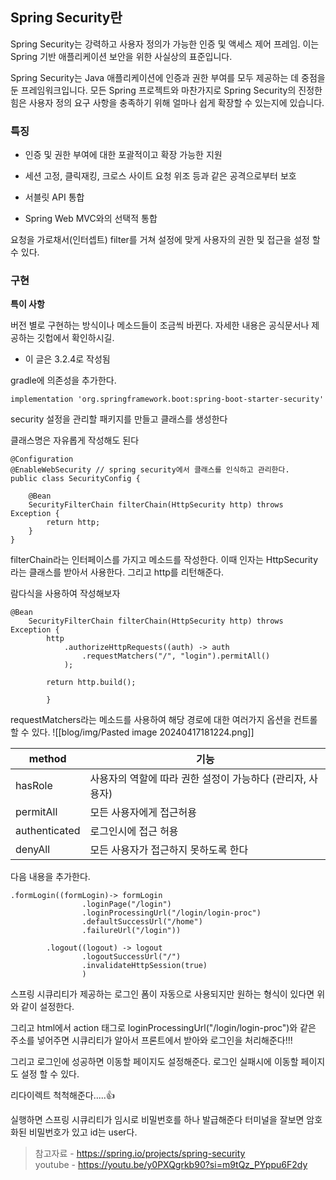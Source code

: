 
## Spring Security란


Spring Security는 강력하고 사용자 정의가 가능한 인증 및 액세스 제어 프레임. 이는 Spring 기반 애플리케이션 보안을 위한 사실상의 표준입니다.

Spring Security는 Java 애플리케이션에 인증과 권한 부여를 모두 제공하는 데 중점을 둔 프레임워크입니다. 모든 Spring 프로젝트와 마찬가지로 Spring Security의 진정한 힘은 사용자 정의 요구 사항을 충족하기 위해 얼마나 쉽게 확장할 수 있는지에 있습니다.

### 특징

- 인증 및 권한 부여에 대한 포괄적이고 확장 가능한 지원

- 세션 고정, 클릭재킹, 크로스 사이트 요청 위조 등과 같은 공격으로부터 보호

- 서블릿 API 통합

- Spring Web MVC와의 선택적 통합


요청을 가로채서(인터셉트) filter를 거쳐 설정에 맞게 사용자의 권한 및 접근을 설정 할 수 있다.





### 구현

**특이 사항**

버전 별로 구현하는 방식이나 메소드들이 조금씩 바뀐다. 
자세한 내용은 공식문서나 제공하는 깃헙에서 확인하시길.
- 이 글은 3.2.4로 작성됨

gradle에 의존성을 추가한다.

```implementation 'org.springframework.boot:spring-boot-starter-security'```


security 설정을 관리할 패키지를 만들고 클래스를 생성한다

클래스명은 자유롭게 작성해도 된다


```
@Configuration
@EnableWebSecurity // spring security에서 클래스를 인식하고 관리한다.
public class SecurityConfig {

	@Bean
    SecurityFilterChain filterChain(HttpSecurity http) throws Exception {
		return http;
	}
}
```


filterChain라는 인터페이스를 가지고 메소드를 작성한다. 이때 인자는 HttpSecurity라는 클래스를 받아서 사용한다.
그리고 http를 리턴해준다.

람다식을 사용하여 작성해보자

```
@Bean
    SecurityFilterChain filterChain(HttpSecurity http) throws Exception {
		http
			.authorizeHttpRequests((auth) -> auth
				.requestMatchers("/", "login").permitAll()
			);
			
		return http.build();
		
		}
```




requestMatchers라는 메소드를 사용하여 해당 경로에 대한 여러가지 옵션을 컨트롤 할 수 있다.
![[blog/img/Pasted image 20240417181224.png]]

| method        | 기능                                 |
| ------------- | ---------------------------------- |
| hasRole       | 사용자의 역할에 따라 권한 설정이 가능하다 (관리자, 사용자) |
| permitAll     | 모든 사용자에게 접근허용                      |
| authenticated | 로그인시에 접근 허용                        |
| denyAll       | 모든 사용자가 접근하지 못하도록 한다               |

다음 내용을 추가한다.
```
.formLogin((formLogin)-> formLogin
				.loginPage("/login")
				.loginProcessingUrl("/login/login-proc")
				.defaultSuccessUrl("/home")
				.failureUrl("/login"))
				
		.logout((logout) -> logout
				.logoutSuccessUrl("/")
				.invalidateHttpSession(true)
                )
```

스프링 시큐리티가 제공하는 로그인 폼이 자동으로 사용되지만 원하는 형식이 있다면
위와 같이 설정한다.

그리고 html에서 action 태그로 loginProcessingUrl("/login/login-proc")와 같은 주소를 넣어주면 시큐리티가 알아서 프론트에서 받아와 로그인을 처리해준다!!!

그리고 로그인에 성공하면 이동할 페이지도 설정해준다.
로그인 실패시에 이동할 페이지도 설정 할 수 있다.

리다이렉트 척척해준다.....👍

실행하면 스프링 시큐리티가 임시로 비밀번호를 하나 발급해준다
터미널을 잘보면 암호화된 비밀번호가 있고 id는 user다.




>참고자료 - https://spring.io/projects/spring-security  
>youtube - https://youtu.be/y0PXQgrkb90?si=m9tQz_PYppu6F2dy
